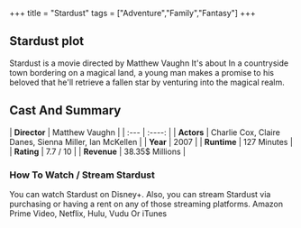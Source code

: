 +++
title = "Stardust"
tags = ["Adventure","Family","Fantasy"]
+++
## Stardust plot
Stardust is a movie directed by Matthew Vaughn It's about In a countryside town bordering on a magical land, a young man makes a promise to his beloved that he'll retrieve a fallen star by venturing into the magical realm.
## Cast And Summary
| **Director**      | Matthew Vaughn |
    | :---        |    :----:   |
    |  **Actors** | Charlie Cox, Claire Danes, Sienna Miller, Ian McKellen |
    | **Year**   | 2007    |
    |  **Runtime** | 127 Minutes |
    |  **Rating** | 7.7 / 10 | 
    |  **Revenue** | 38.35$ Millions |
### How To Watch / Stream Stardust
You can watch Stardust on Disney+.
Also, you can stream Stardust via purchasing or having a rent on any of those streaming platforms.
Amazon Prime Video, Netflix, Hulu, Vudu Or iTunes